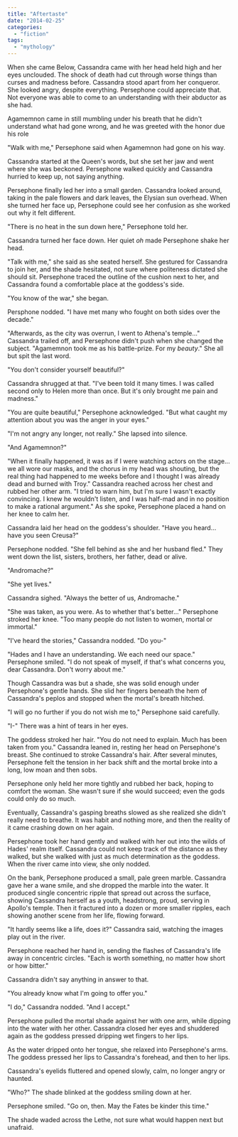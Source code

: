 ```yaml
---
title: "Aftertaste"
date: "2014-02-25"
categories: 
  - "fiction"
tags: 
  - "mythology"
---
```


When she came Below, Cassandra came with her head held high and her eyes unclouded. The shock of death had cut through worse things than curses and madness before. Cassandra stood apart from her conqueror. She looked angry, despite everything. Persephone could appreciate that. Not everyone was able to come to an understanding with their abductor as she had.

Agamemnon came in still mumbling under his breath that he didn't understand what had gone wrong, and he was greeted with the honor due his role

"Walk with me," Persephone said when Agamemnon had gone on his way.

Cassandra started at the Queen's words, but she set her jaw and went where she was beckoned. Persephone walked quickly and Cassandra hurried to keep up, not saying anything.

Persephone finally led her into a small garden. Cassandra looked around, taking in the pale flowers and dark leaves, the Elysian sun overhead. When she turned her face up, Persephone could see her confusion as she worked out why it felt different.

"There is no heat in the sun down here," Persephone told her.

Cassandra turned her face down. Her quiet _oh_ made Persephone shake her head.

"Talk with me," she said as she seated herself. She gestured for Cassandra to join her, and the shade hesitated, not sure where politeness dictated she should sit. Persephone traced the outline of the cushion next to her, and Cassandra found a comfortable place at the goddess's side.

"You know of the war," she began.

Persphone nodded. "I have met many who fought on both sides over the decade."

"Afterwards, as the city was overrun, I went to Athena's temple..." Cassandra trailed off, and Persephone didn't push when she changed the subject. "Agamemnon took me as his battle-prize. For my _beauty_." She all but spit the last word.

"You don't consider yourself beautiful?"

Cassandra shrugged at that. "I've been told it many times. I was called second only to Helen more than once. But it's only brought me pain and madness."

"You are quite beautiful," Persephone acknowledged. "But what caught my attention about you was the anger in your eyes."

"I'm not angry any longer, not really." She lapsed into silence.

"And Agamemnon?"

"When it finally happened, it was as if I were watching actors on the stage... we all wore our masks, and the chorus in my head was shouting, but the real thing had happened to me weeks before and I thought I was already dead and burned with Troy." Cassandra reached across her chest and rubbed her other arm. "I tried to warn him, but I'm sure I wasn't exactly convincing. I knew he wouldn't listen, and I was half-mad and in no position to make a rational argument." As she spoke, Persephone placed a hand on her knee to calm her.

Cassandra laid her head on the goddess's shoulder. "Have you heard... have you seen Creusa?"

Persephone nodded. "She fell behind as she and her husband fled." They went down the list, sisters, brothers, her father, dead or alive.

"Andromache?"

"She yet lives."

Cassandra sighed. "Always the better of us, Andromache."

"She was taken, as you were. As to whether that's better..." Persephone stroked her knee. "Too many people do not listen to women, mortal or immortal."

"I've heard the stories," Cassandra nodded. "Do you-"

"Hades and I have an understanding. We each need our space." Persephone smiled. "I do not speak of myself, if that's what concerns you, dear Cassandra. Don't worry about me."

Though Cassandra was but a shade, she was solid enough under Persephone's gentle hands. She slid her fingers beneath the hem of Cassandra's peplos and stopped when the mortal's breath hitched.

"I will go no further if you do not wish me to," Persephone said carefully.

"I-" There was a hint of tears in her eyes.

The goddess stroked her hair. "You do not need to explain. Much has been taken from you." Cassandra leaned in, resting her head on Persephone's breast. She continued to stroke Cassandra's hair. After several minutes, Persephone felt the tension in her back shift and the mortal broke into a long, low moan and then sobs.

Persephone only held her more tightly and rubbed her back, hoping to comfort the woman. She wasn't sure if she would succeed; even the gods could only do so much.

Eventually, Cassandra's gasping breaths slowed as she realized she didn't really need to breathe. It was habit and nothing more, and then the reality of it came crashing down on her again.

Persephone took her hand gently and walked with her out into the wilds of Hades' realm itself. Cassandra could not keep track of the distance as they walked, but she walked with just as much determination as the goddess. When the river came into view, she only nodded.

On the bank, Persephone produced a small, pale green marble. Cassandra gave her a wane smile, and she dropped the marble into the water. It produced single concentric ripple that spread out across the surface, showing Cassandra herself as a youth, headstrong, proud, serving in Apollo's temple. Then it fractured into a dozen or more smaller ripples, each showing another scene from her life, flowing forward.

"It hardly seems like a life, does it?" Cassandra said, watching the images play out in the river.

Persephone reached her hand in, sending the flashes of Cassandra's life away in concentric circles. "Each is worth something, no matter how short or how bitter."

Cassandra didn't say anything in answer to that.

"You already know what I'm going to offer you."

"I do," Cassandra nodded. "And I accept."

Persephone pulled the mortal shade against her with one arm, while dipping into the water with her other. Cassandra closed her eyes and shuddered again as the goddess pressed dripping wet fingers to her lips.

As the water dripped onto her tongue, she relaxed into Persephone's arms. The goddess pressed her lips to Cassandra's forehead, and then to her lips.

Cassandra's eyelids fluttered and opened slowly, calm, no longer angry or haunted.

"Who?" The shade blinked at the goddess smiling down at her.

Persephone smiled. "Go on, then. May the Fates be kinder this time."

The shade waded across the Lethe, not sure what would happen next but unafraid.
